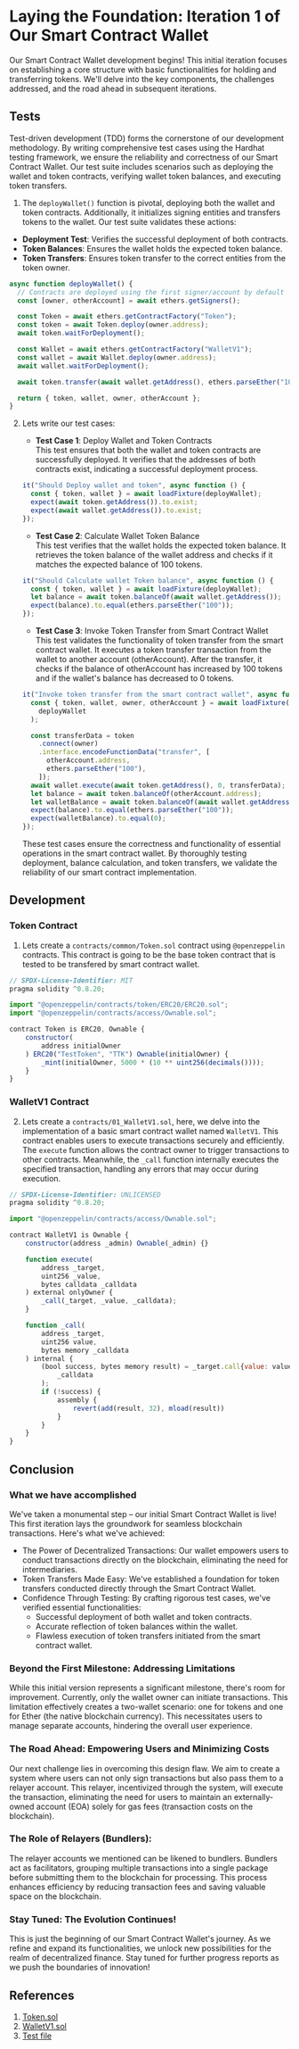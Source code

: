 # Laying the Foundation: Iteration 1 of Our Smart Contract Wallet

Our Smart Contract Wallet development begins! This initial iteration focuses on establishing a core structure with basic functionalities for holding and transferring tokens. We'll delve into the key components, the challenges addressed, and the road ahead in subsequent iterations.

## Tests

Test-driven development (TDD) forms the cornerstone of our development methodology. By writing comprehensive test cases using the Hardhat testing framework, we ensure the reliability and correctness of our Smart Contract Wallet. Our test suite includes scenarios such as deploying the wallet and token contracts, verifying wallet token balances, and executing token transfers.

1.  The `deployWallet()` function is pivotal, deploying both the wallet and token contracts. Additionally, it initializes signing entities and transfers tokens to the wallet. Our test suite validates these actions:

- **Deployment Test**: Verifies the successful deployment of both contracts.
- **Token Balances**: Ensures the wallet holds the expected token balance.
- **Token Transfers**: Ensures token transfer to the correct entities from the token owner.

```javascript
async function deployWallet() {
  // Contracts are deployed using the first signer/account by default
  const [owner, otherAccount] = await ethers.getSigners();

  const Token = await ethers.getContractFactory("Token");
  const token = await Token.deploy(owner.address);
  await token.waitForDeployment();

  const Wallet = await ethers.getContractFactory("WalletV1");
  const wallet = await Wallet.deploy(owner.address);
  await wallet.waitForDeployment();

  await token.transfer(await wallet.getAddress(), ethers.parseEther("100"));

  return { token, wallet, owner, otherAccount };
}
```

2. Lets write our test cases:

   - **Test Case 1**: Deploy Wallet and Token Contracts  
     This test ensures that both the wallet and token contracts are successfully deployed. It verifies that the addresses of both contracts exist, indicating a successful deployment process.

   ```javascript
   it("Should Deploy wallet and token", async function () {
     const { token, wallet } = await loadFixture(deployWallet);
     expect(await token.getAddress()).to.exist;
     expect(await wallet.getAddress()).to.exist;
   });
   ```

   - **Test Case 2**: Calculate Wallet Token Balance  
     This test verifies that the wallet holds the expected token balance. It retrieves the token balance of the wallet address and checks if it matches the expected balance of 100 tokens.

   ```javascript
   it("Should Calculate wallet Token balance", async function () {
     const { token, wallet } = await loadFixture(deployWallet);
     let balance = await token.balanceOf(await wallet.getAddress());
     expect(balance).to.equal(ethers.parseEther("100"));
   });
   ```

   - **Test Case 3**: Invoke Token Transfer from Smart Contract Wallet  
     This test validates the functionality of token transfer from the smart contract wallet. It executes a token transfer transaction from the wallet to another account (otherAccount). After the transfer, it checks if the balance of otherAccount has increased by 100 tokens and if the wallet's balance has decreased to 0 tokens.

   ```javascript
   it("Invoke token transfer from the smart contract wallet", async function () {
     const { token, wallet, owner, otherAccount } = await loadFixture(
       deployWallet
     );

     const transferData = token
       .connect(owner)
       .interface.encodeFunctionData("transfer", [
         otherAccount.address,
         ethers.parseEther("100"),
       ]);
     await wallet.execute(await token.getAddress(), 0, transferData);
     let balance = await token.balanceOf(otherAccount.address);
     let walletBalance = await token.balanceOf(await wallet.getAddress());
     expect(balance).to.equal(ethers.parseEther("100"));
     expect(walletBalance).to.equal(0);
   });
   ```

   These test cases ensure the correctness and functionality of essential operations in the smart contract wallet. By thoroughly testing deployment, balance calculation, and token transfers, we validate the reliability of our smart contract implementation.

## Development

### Token Contract

1. Lets create a `contracts/common/Token.sol` contract using `@openzeppelin` contracts. This contract is going to be the base token contract that is tested to be transfered by smart contract wallet.

```javascript
// SPDX-License-Identifier: MIT
pragma solidity ^0.8.20;

import "@openzeppelin/contracts/token/ERC20/ERC20.sol";
import "@openzeppelin/contracts/access/Ownable.sol";

contract Token is ERC20, Ownable {
    constructor(
        address initialOwner
    ) ERC20("TestToken", "TTK") Ownable(initialOwner) {
        _mint(initialOwner, 5000 * (10 ** uint256(decimals())));
    }
}
```

### WalletV1 Contract

2. Lets create a `contracts/01_WalletV1.sol`, here, we delve into the implementation of a basic smart contract wallet named `WalletV1`. This contract enables users to execute transactions securely and efficiently. The `execute` function allows the contract owner to trigger transactions to other contracts. Meanwhile, the `_call` function internally executes the specified transaction, handling any errors that may occur during execution.

```javascript
// SPDX-License-Identifier: UNLICENSED
pragma solidity ^0.8.20;

import "@openzeppelin/contracts/access/Ownable.sol";

contract WalletV1 is Ownable {
    constructor(address _admin) Ownable(_admin) {}

    function execute(
        address _target,
        uint256 _value,
        bytes calldata _calldata
    ) external onlyOwner {
        _call(_target, _value, _calldata);
    }

    function _call(
        address _target,
        uint256 value,
        bytes memory _calldata
    ) internal {
        (bool success, bytes memory result) = _target.call{value: value}(
            _calldata
        );
        if (!success) {
            assembly {
                revert(add(result, 32), mload(result))
            }
        }
    }
}
```

## Conclusion

### What we have accomplished

We've taken a monumental step – our initial Smart Contract Wallet is live! This first iteration lays the groundwork for seamless blockchain transactions. Here's what we've achieved:

- The Power of Decentralized Transactions: Our wallet empowers users to conduct transactions directly on the blockchain, eliminating the need for intermediaries.
- Token Transfers Made Easy: We've established a foundation for token transfers conducted directly through the Smart Contract Wallet.
- Confidence Through Testing: By crafting rigorous test cases, we've verified essential functionalities:
  - Successful deployment of both wallet and token contracts.
  - Accurate reflection of token balances within the wallet.
  - Flawless execution of token transfers initiated from the smart contract wallet.

### Beyond the First Milestone: Addressing Limitations

While this initial version represents a significant milestone, there's room for improvement. Currently, only the wallet owner can initiate transactions. This limitation effectively creates a two-wallet scenario: one for tokens and one for Ether (the native blockchain currency). This necessitates users to manage separate accounts, hindering the overall user experience.

### The Road Ahead: Empowering Users and Minimizing Costs

Our next challenge lies in overcoming this design flaw. We aim to create a system where users can not only sign transactions but also pass them to a relayer account. This relayer, incentivized through the system, will execute the transaction, eliminating the need for users to maintain an externally-owned account (EOA) solely for gas fees (transaction costs on the blockchain).

### The Role of Relayers (Bundlers):

The relayer accounts we mentioned can be likened to bundlers. Bundlers act as facilitators, grouping multiple transactions into a single package before submitting them to the blockchain for processing. This process enhances efficiency by reducing transaction fees and saving valuable space on the blockchain.

### Stay Tuned: The Evolution Continues!

This is just the beginning of our Smart Contract Wallet's journey. As we refine and expand its functionalities, we unlock new possibilities for the realm of decentralized finance. Stay tuned for further progress reports as we push the boundaries of innovation!

## References

1. [Token.sol](contracts/common/Token.sol)
2. [WalletV1.sol](contracts/01_WalletV1.sol)
3. [Test file](test/01_WalletV1.test.js)
